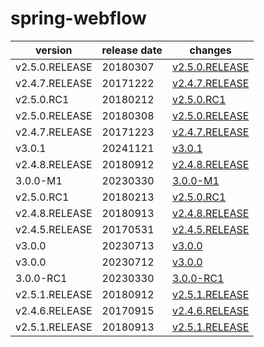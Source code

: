# spring-webflow	


|version|release date|changes|
|---|---|---|
|v2.5.0.RELEASE|20180307|[v2.5.0.RELEASE](./v2.5.0.RELEASE-20180307.md)|
|v2.4.7.RELEASE|20171222|[v2.4.7.RELEASE](./v2.4.7.RELEASE-20171222.md)|
|v2.5.0.RC1|20180212|[v2.5.0.RC1](./v2.5.0.RC1-20180212.md)|
|v2.5.0.RELEASE|20180308|[v2.5.0.RELEASE](./v2.5.0.RELEASE-20180308.md)|
|v2.4.7.RELEASE|20171223|[v2.4.7.RELEASE](./v2.4.7.RELEASE-20171223.md)|
|v3.0.1|20241121|[v3.0.1](./v3.0.1-20241121.md)|
|v2.4.8.RELEASE|20180912|[v2.4.8.RELEASE](./v2.4.8.RELEASE-20180912.md)|
|3.0.0-M1|20230330|[3.0.0-M1](./3.0.0-M1-20230330.md)|
|v2.5.0.RC1|20180213|[v2.5.0.RC1](./v2.5.0.RC1-20180213.md)|
|v2.4.8.RELEASE|20180913|[v2.4.8.RELEASE](./v2.4.8.RELEASE-20180913.md)|
|v2.4.5.RELEASE|20170531|[v2.4.5.RELEASE](./v2.4.5.RELEASE-20170531.md)|
|v3.0.0|20230713|[v3.0.0](./v3.0.0-20230713.md)|
|v3.0.0|20230712|[v3.0.0](./v3.0.0-20230712.md)|
|3.0.0-RC1|20230330|[3.0.0-RC1](./3.0.0-RC1-20230330.md)|
|v2.5.1.RELEASE|20180912|[v2.5.1.RELEASE](./v2.5.1.RELEASE-20180912.md)|
|v2.4.6.RELEASE|20170915|[v2.4.6.RELEASE](./v2.4.6.RELEASE-20170915.md)|
|v2.5.1.RELEASE|20180913|[v2.5.1.RELEASE](./v2.5.1.RELEASE-20180913.md)|

